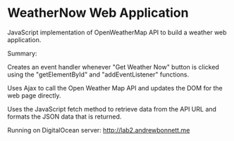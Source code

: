 # WeatherNow Web Application

JavaScript implementation of OpenWeatherMap API to build a weather web application.

Summary:

Creates an event handler whenever "Get Weather Now" button is clicked using the "getElementById" and "addEventListener" functions.

Uses Ajax to call the Open Weather Map API and updates the DOM for the web page directly.

Uses the JavaScript fetch method to retrieve data from the API URL and formats the JSON data that is returned.

Running on DigitalOcean server: http://lab2.andrewbonnett.me
